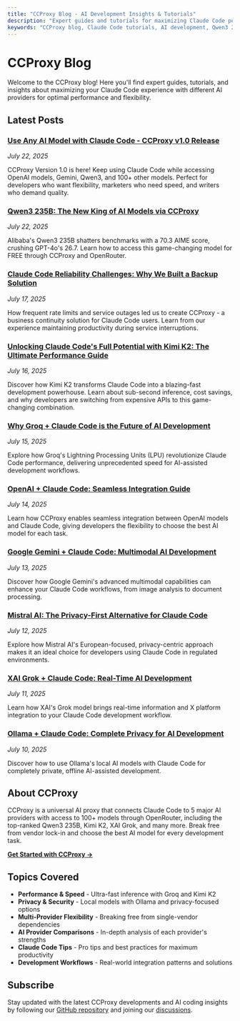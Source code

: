 ```yaml
---
title: "CCProxy Blog - AI Development Insights & Tutorials"
description: "Expert guides and tutorials for maximizing Claude Code performance with 5 AI providers and 100+ models. Learn about Qwen3 235B, Kimi K2, OpenAI, Gemini, and more."
keywords: "CCProxy blog, Claude Code tutorials, AI development, Qwen3 235B, Kimi K2, OpenRouter, OpenAI, Gemini, DeepSeek, AI proxy"
---
```


# CCProxy Blog

Welcome to the CCProxy blog! Here you'll find expert guides, tutorials, and insights about maximizing your Claude Code experience with different AI providers for optimal performance and flexibility.

<SocialShare />

## Latest Posts

### [Use Any AI Model with Claude Code - CCProxy v1.0 Release](/blog/use-any-ai-model-with-claude-code)
*July 22, 2025*

CCProxy Version 1.0 is here! Keep using Claude Code while accessing OpenAI models, Gemini, Qwen3, and 100+ other models. Perfect for developers who want flexibility, marketers who need speed, and writers who demand quality.

### [Qwen3 235B: The New King of AI Models via CCProxy](/blog/qwen3-235b-top-model)
*July 22, 2025*

Alibaba's Qwen3 235B shatters benchmarks with a 70.3 AIME score, crushing GPT-4o's 26.7. Learn how to access this game-changing model for FREE through CCProxy and OpenRouter.

### [Claude Code Reliability Challenges: Why We Built a Backup Solution](/blog/claude-code-reliability-challenges-solution)
*July 17, 2025*

How frequent rate limits and service outages led us to create CCProxy - a business continuity solution for Claude Code users. Learn from our experience maintaining productivity during service interruptions.

### [Unlocking Claude Code's Full Potential with Kimi K2: The Ultimate Performance Guide](/blog/kimi-k2-claude-code-ultimate-guide)
*July 16, 2025*

Discover how Kimi K2 transforms Claude Code into a blazing-fast development powerhouse. Learn about sub-second inference, cost savings, and why developers are switching from expensive APIs to this game-changing combination.

### [Why Groq + Claude Code is the Future of AI Development](/blog/groq-claude-code-future-ai-development)
*July 15, 2025*

Explore how Groq's Lightning Processing Units (LPU) revolutionize Claude Code performance, delivering unprecedented speed for AI-assisted development workflows.

### [OpenAI + Claude Code: Seamless Integration Guide](/blog/openai-claude-code-integration)
*July 14, 2025*

Learn how CCProxy enables seamless integration between OpenAI models and Claude Code, giving developers the flexibility to choose the best AI model for each task.

### [Google Gemini + Claude Code: Multimodal AI Development](/blog/google-gemini-claude-code-multimodal)
*July 13, 2025*

Discover how Google Gemini's advanced multimodal capabilities can enhance your Claude Code workflows, from image analysis to document processing.

### [Mistral AI: The Privacy-First Alternative for Claude Code](/blog/mistral-ai-claude-code-privacy-first)
*July 12, 2025*

Explore how Mistral AI's European-focused, privacy-centric approach makes it an ideal choice for developers using Claude Code in regulated environments.

### [XAI Grok + Claude Code: Real-Time AI Development](/blog/xai-grok-claude-code-real-time)
*July 11, 2025*

Learn how XAI's Grok model brings real-time information and X platform integration to your Claude Code development workflow.

### [Ollama + Claude Code: Complete Privacy for AI Development](/blog/ollama-claude-code-complete-privacy)
*July 10, 2025*

Discover how to use Ollama's local AI models with Claude Code for completely private, offline AI-assisted development.

## About CCProxy

CCProxy is a universal AI proxy that connects Claude Code to 5 major AI providers with access to 100+ models through OpenRouter, including the top-ranked Qwen3 235B, Kimi K2, XAI Grok, and many more. Break free from vendor lock-in and choose the best AI model for every development task.

**[Get Started with CCProxy →](/guide/)**

## Topics Covered

- **Performance & Speed** - Ultra-fast inference with Groq and Kimi K2
- **Privacy & Security** - Local models with Ollama and privacy-focused options
- **Multi-Provider Flexibility** - Breaking free from single-vendor dependencies
- **AI Provider Comparisons** - In-depth analysis of each provider's strengths
- **Claude Code Tips** - Pro tips and best practices for maximum productivity
- **Development Workflows** - Real-world integration patterns and solutions

## Subscribe

Stay updated with the latest CCProxy developments and AI coding insights by following our [GitHub repository](https://github.com/orchestre-dev/ccproxy) and joining our [discussions](https://github.com/orchestre-dev/ccproxy/discussions).